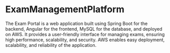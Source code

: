 # ExamManagementPlatform
The Exam Portal is a web application built using Spring Boot for the backend, Angular for the frontend, MySQL for the database, and deployed on AWS. It provides a user-friendly interface for managing exams, ensuring high performance, scalability, and security. AWS enables easy deployment, scalability, and reliability of the application.
